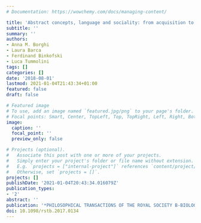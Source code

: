 ```yaml
---
# Documentation: https://wowchemy.com/docs/managing-content/

title: 'Abstract concepts, language and sociality: from acquisition to inner speech'
subtitle: ''
summary: ''
authors:
- Anna M. Borghi
- Laura Barca
- Ferdinand Binkofski
- Luca Tummolini
tags: []
categories: []
date: '2018-08-01'
lastmod: 2021-01-04T21:43:34+01:00
featured: false
draft: false

# Featured image
# To use, add an image named `featured.jpg/png` to your page's folder.
# Focal points: Smart, Center, TopLeft, Top, TopRight, Left, Right, BottomLeft, Bottom, BottomRight.
image:
  caption: ''
  focal_point: ''
  preview_only: false

# Projects (optional).
#   Associate this post with one or more of your projects.
#   Simply enter your project's folder or file name without extension.
#   E.g. `projects = ["internal-project"]` references `content/project/deep-learning/index.md`.
#   Otherwise, set `projects = []`.
projects: []
publishDate: '2021-01-04T20:43:34.016079Z'
publication_types:
- '2'
abstract: ''
publication: '*PHILOSOPHICAL TRANSACTIONS OF THE ROYAL SOCIETY B-BIOLOGICAL SCIENCES*'
doi: 10.1098/rstb.2017.0134
---
```

